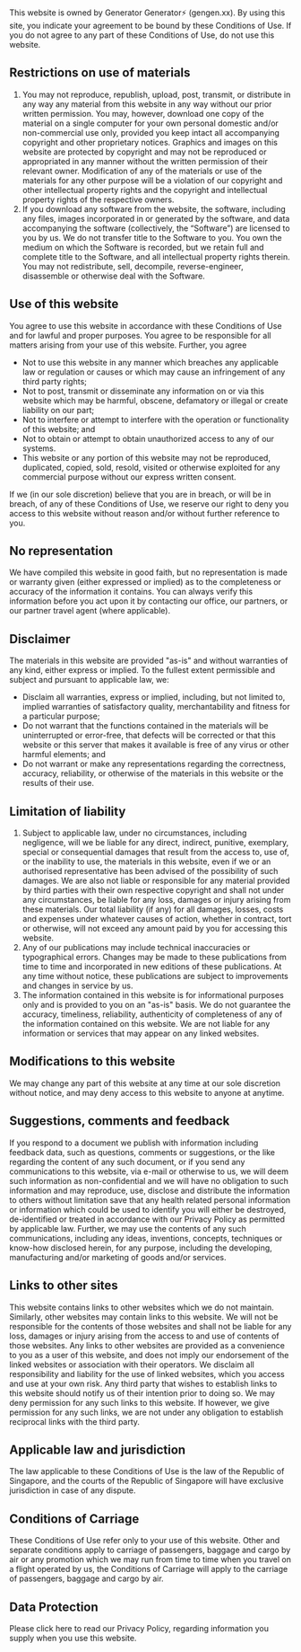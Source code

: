 This website is owned by Generator Generator⚡ (gengen.xx). By using this site, you indicate your agreement to be bound by these Conditions of Use. If you do not agree to any part of these Conditions of Use, do not use this website.

## Restrictions on use of materials

1. You may not reproduce, republish, upload, post, transmit, or distribute in any way any material from this website in any way without our prior written permission. You may, however, download one copy of the material on a single computer for your own personal domestic and/or non-commercial use only, provided you keep intact all accompanying copyright and other proprietary notices. Graphics and images on this website are protected by copyright and may not be reproduced or appropriated in any manner without the written permission of their relevant owner. Modification of any of the materials or use of the materials for any other purpose will be a violation of our copyright and other intellectual property rights and the copyright and intellectual property rights of the respective owners.
2. If you download any software from the website, the software, including any files, images incorporated in or generated by the software, and data accompanying the software (collectively, the “Software”) are licensed to you by us. We do not transfer title to the Software to you. You own the medium on which the Software is recorded, but we retain full and complete title to the Software, and all intellectual property rights therein. You may not redistribute, sell, decompile, reverse-engineer, disassemble or otherwise deal with the Software.

## Use of this website

You agree to use this website in accordance with these Conditions of Use and for lawful and proper purposes. You agree to be responsible for all matters arising from your use of this website. Further, you agree

- Not to use this website in any manner which breaches any applicable law or regulation or causes or which may cause an infringement of any third party rights;
- Not to post, transmit or disseminate any information on or via this website which may be harmful, obscene, defamatory or illegal or create liability on our part;
- Not to interfere or attempt to interfere with the operation or functionality of this website; and
- Not to obtain or attempt to obtain unauthorized access to any of our systems.
- This website or any portion of this website may not be reproduced, duplicated, copied, sold, resold, visited or otherwise exploited for any commercial purpose without our express written consent.

If we (in our sole discretion) believe that you are in breach, or will be in breach, of any of these Conditions of Use, we reserve our right to deny you access to this website without reason and/or without further reference to you.


## No representation

We have compiled this website in good faith, but no representation is made or warranty given (either expressed or implied) as to the completeness or accuracy of the information it contains. You can always verify this information before you act upon it by contacting our office, our partners, or our partner travel agent (where applicable).


## Disclaimer

The materials in this website are provided "as-is" and without warranties of any kind, either express or implied. To the fullest extent permissible and subject and pursuant to applicable law, we:

- Disclaim all warranties, express or implied, including, but not limited to, implied warranties of satisfactory quality, merchantability and fitness for a particular purpose;
- Do not warrant that the functions contained in the materials will be uninterrupted or error-free, that defects will be corrected or that this website or this server that makes it available is free of any virus or other harmful elements; and
- Do not warrant or make any representations regarding the correctness, accuracy, reliability, or otherwise of the materials in this website or the results of their use.


## Limitation of liability

1. Subject to applicable law, under no circumstances, including negligence, will we be liable for any direct, indirect, punitive, exemplary, special or consequential damages that result from the access to, use of, or the inability to use, the materials in this website, even if we or an authorised representative has been advised of the possibility of such damages. We are also not liable or responsible for any material provided by third parties with their own respective copyright and shall not under any circumstances, be liable for any loss, damages or injury arising from these materials. Our total liability (if any) for all damages, losses, costs and expenses under whatever causes of action, whether in contract, tort or otherwise, will not exceed any amount paid by you for accessing this website.
2. Any of our publications may include technical inaccuracies or typographical errors. Changes may be made to these publications from time to time and incorporated in new editions of these publications. At any time without notice, these publications are subject to improvements and changes in service by us.
3. The information contained in this website is for informational purposes only and is provided to you on an "as-is" basis. We do not guarantee the accuracy, timeliness, reliability, authenticity of completeness of any of the information contained on this website. We are not liable for any information or services that may appear on any linked websites.


## Modifications to this website

We may change any part of this website at any time at our sole discretion without notice, and may deny access to this website to anyone at anytime.


## Suggestions, comments and feedback

If you respond to a document we publish with information including feedback data, such as questions, comments or suggestions, or the like regarding the content of any such document, or if you send any communications to this website, via e-mail or otherwise to us, we will deem such information as non-confidential and we will have no obligation to such information and may reproduce, use, disclose and distribute the information to others without limitation save that any health related personal information or information which could be used to identify you will either be destroyed, de-identified or treated in accordance with our Privacy Policy as permitted by applicable law. Further, we may use the contents of any such communications, including any ideas, inventions, concepts, techniques or know-how disclosed herein, for any purpose, including the developing, manufacturing and/or marketing of goods and/or services.


## Links to other sites

This website contains links to other websites which we do not maintain. Similarly, other websites may contain links to this website. We will not be responsible for the contents of those websites and shall not be liable for any loss, damages or injury arising from the access to and use of contents of those websites. Any links to other websites are provided as a convenience to you as a user of this website, and does not imply our endorsement of the linked websites or association with their operators. We disclaim all responsibility and liability for the use of linked websites, which you access and use at your own risk. Any third party that wishes to establish links to this website should notify us of their intention prior to doing so. We may deny permission for any such links to this website. If however, we give permission for any such links, we are not under any obligation to establish reciprocal links with the third party.


## Applicable law and jurisdiction

The law applicable to these Conditions of Use is the law of the Republic of Singapore, and the courts of the Republic of Singapore will have exclusive jurisdiction in case of any dispute.


## Conditions of Carriage

These Conditions of Use refer only to your use of this website. Other and separate conditions apply to carriage of passengers, baggage and cargo by air or any promotion which we may run from time to time when you travel on a flight operated by us, the Conditions of Carriage will apply to the carriage of passengers, baggage and cargo by air.


## Data Protection
Please click here to read our Privacy Policy, regarding information you supply when you use this website.
